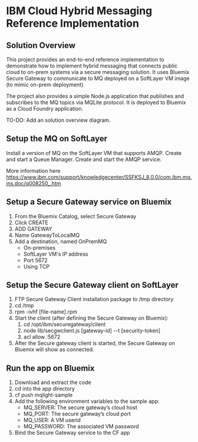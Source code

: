 # IBM Cloud Hybrid Messaging Reference Implementation

## Solution Overview

This project provides an end-to-end reference implementation to demonstrate how to implement hybrid messaging that connects public cloud to on-prem systems via a secure messaging solution. It uses Bluemix Secure Gateway to communicate to MQ deployed on a SoftLayer VM image (to mimic on-prem deployment)

The project also provides a simple Node.js application that publishes and subscribes to the MQ topics via MQLite protocol. It is deployed to Bluemix as a Cloud Foundry application.

TO-DO: Add an solution overview diagram.

## Setup the MQ on SoftLayer

Install a version of MQ on the SoftLayer VM that supports AMQP.
Create and start a Queue Manager.
Create and start the AMQP service.

More information here https://www.ibm.com/support/knowledgecenter/SSFKSJ_8.0.0/com.ibm.mq.ins.doc/q008250_.htm

## Setup a Secure Gateway service on Bluemix

1. From the Bluemix Catalog, select Secure Gateway
2. Click CREATE
3. ADD GATEWAY
4. Name GatewayToLocalMQ
5. Add a destination, named OnPremMQ
   * On-premises
   * SoftLayer VM's IP address
   * Port 5672
   * Using TCP

## Setup the Secure Gateway client on SoftLayer

1. FTP Secure Gateway Client installation package to /tmp directory
2. cd /tmp
3. rpm -ivhf [file-name].rpm
4. Start the client (after defining the Secure Gateway on Bluemix):
   1. cd /opt/ibm/securegateway/client
   2. node lib/secgwclient.js [gateway-id] --t [security-token]
   3. acl allow :5672
5. After the Secure gateway client is started, the Secure Gateway on Bluemix will show as connected.

## Run the app on Bluemix

1. Download and extract the code
2. cd into the app directory
3. cf push mqlight-sample
4. Add the following environment variables to the sample app:
   * MQ_SERVER: The secure gateway’s cloud host
   * MQ_PORT: The secure gateway’s cloud port
   * MQ_USER: A VM userid
   * MQ_PASSWORD: The associated VM password
5. Bind the Secure Gateway service to the CF app
